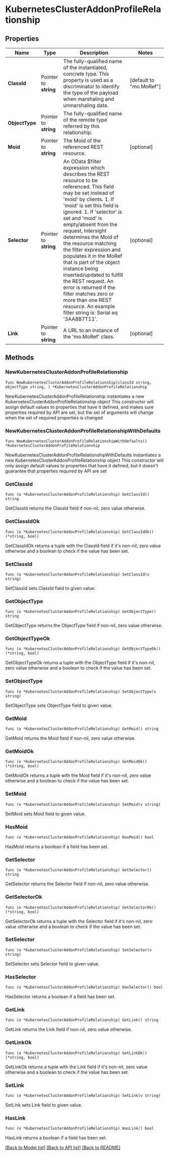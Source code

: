 # KubernetesClusterAddonProfileRelationship

## Properties

Name | Type | Description | Notes
------------ | ------------- | ------------- | -------------
**ClassId** | Pointer to **string** | The fully-qualified name of the instantiated, concrete type. This property is used as a discriminator to identify the type of the payload when marshaling and unmarshaling data. | [default to "mo.MoRef"]
**ObjectType** | Pointer to **string** | The fully-qualified name of the remote type referred by this relationship. | 
**Moid** | Pointer to **string** | The Moid of the referenced REST resource. | [optional] 
**Selector** | Pointer to **string** | An OData $filter expression which describes the REST resource to be referenced. This field may be set instead of &#39;moid&#39; by clients. 1. If &#39;moid&#39; is set this field is ignored. 1. If &#39;selector&#39; is set and &#39;moid&#39; is empty/absent from the request, Intersight determines the Moid of the resource matching the filter expression and populates it in the MoRef that is part of the object instance being inserted/updated to fulfill the REST request. An error is returned if the filter matches zero or more than one REST resource. An example filter string is: Serial eq &#39;3AA8B7T11&#39;. | [optional] 
**Link** | Pointer to **string** | A URL to an instance of the &#39;mo.MoRef&#39; class. | [optional] 

## Methods

### NewKubernetesClusterAddonProfileRelationship

`func NewKubernetesClusterAddonProfileRelationship(classId string, objectType string, ) *KubernetesClusterAddonProfileRelationship`

NewKubernetesClusterAddonProfileRelationship instantiates a new KubernetesClusterAddonProfileRelationship object
This constructor will assign default values to properties that have it defined,
and makes sure properties required by API are set, but the set of arguments
will change when the set of required properties is changed

### NewKubernetesClusterAddonProfileRelationshipWithDefaults

`func NewKubernetesClusterAddonProfileRelationshipWithDefaults() *KubernetesClusterAddonProfileRelationship`

NewKubernetesClusterAddonProfileRelationshipWithDefaults instantiates a new KubernetesClusterAddonProfileRelationship object
This constructor will only assign default values to properties that have it defined,
but it doesn't guarantee that properties required by API are set

### GetClassId

`func (o *KubernetesClusterAddonProfileRelationship) GetClassId() string`

GetClassId returns the ClassId field if non-nil, zero value otherwise.

### GetClassIdOk

`func (o *KubernetesClusterAddonProfileRelationship) GetClassIdOk() (*string, bool)`

GetClassIdOk returns a tuple with the ClassId field if it's non-nil, zero value otherwise
and a boolean to check if the value has been set.

### SetClassId

`func (o *KubernetesClusterAddonProfileRelationship) SetClassId(v string)`

SetClassId sets ClassId field to given value.


### GetObjectType

`func (o *KubernetesClusterAddonProfileRelationship) GetObjectType() string`

GetObjectType returns the ObjectType field if non-nil, zero value otherwise.

### GetObjectTypeOk

`func (o *KubernetesClusterAddonProfileRelationship) GetObjectTypeOk() (*string, bool)`

GetObjectTypeOk returns a tuple with the ObjectType field if it's non-nil, zero value otherwise
and a boolean to check if the value has been set.

### SetObjectType

`func (o *KubernetesClusterAddonProfileRelationship) SetObjectType(v string)`

SetObjectType sets ObjectType field to given value.


### GetMoid

`func (o *KubernetesClusterAddonProfileRelationship) GetMoid() string`

GetMoid returns the Moid field if non-nil, zero value otherwise.

### GetMoidOk

`func (o *KubernetesClusterAddonProfileRelationship) GetMoidOk() (*string, bool)`

GetMoidOk returns a tuple with the Moid field if it's non-nil, zero value otherwise
and a boolean to check if the value has been set.

### SetMoid

`func (o *KubernetesClusterAddonProfileRelationship) SetMoid(v string)`

SetMoid sets Moid field to given value.

### HasMoid

`func (o *KubernetesClusterAddonProfileRelationship) HasMoid() bool`

HasMoid returns a boolean if a field has been set.

### GetSelector

`func (o *KubernetesClusterAddonProfileRelationship) GetSelector() string`

GetSelector returns the Selector field if non-nil, zero value otherwise.

### GetSelectorOk

`func (o *KubernetesClusterAddonProfileRelationship) GetSelectorOk() (*string, bool)`

GetSelectorOk returns a tuple with the Selector field if it's non-nil, zero value otherwise
and a boolean to check if the value has been set.

### SetSelector

`func (o *KubernetesClusterAddonProfileRelationship) SetSelector(v string)`

SetSelector sets Selector field to given value.

### HasSelector

`func (o *KubernetesClusterAddonProfileRelationship) HasSelector() bool`

HasSelector returns a boolean if a field has been set.

### GetLink

`func (o *KubernetesClusterAddonProfileRelationship) GetLink() string`

GetLink returns the Link field if non-nil, zero value otherwise.

### GetLinkOk

`func (o *KubernetesClusterAddonProfileRelationship) GetLinkOk() (*string, bool)`

GetLinkOk returns a tuple with the Link field if it's non-nil, zero value otherwise
and a boolean to check if the value has been set.

### SetLink

`func (o *KubernetesClusterAddonProfileRelationship) SetLink(v string)`

SetLink sets Link field to given value.

### HasLink

`func (o *KubernetesClusterAddonProfileRelationship) HasLink() bool`

HasLink returns a boolean if a field has been set.


[[Back to Model list]](../README.md#documentation-for-models) [[Back to API list]](../README.md#documentation-for-api-endpoints) [[Back to README]](../README.md)



